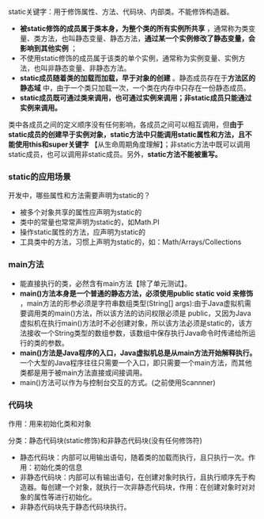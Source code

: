 static关键字：用于修饰属性、方法、代码块、内部类。不能修饰构造器。

* **被static修饰的成员属于类本身，为整个类的所有实例所共享** ，通常称为类变量、类方法，也叫静态变量、静态方法，**通过某一个实例修改了静态变量，会影响到其他实例** ；
* 不使用static修饰的成员属于该类的单个实例，通常称为实例变量、实例方法，也叫非静态变量、非静态方法。
* **static成员随着类的加载而加载，早于对象的创建** 。静态成员存在于**方法区的静态域** 中，由于一个类只加载一次，一个类在内存中只存在一份静态成员。
* **static成员既可通过类来调用，也可通过实例来调用；非static成员只能通过实例来调用。**

类中各成员之间的定义顺序没有任何影响，各成员之间可以相互调用，但**由于static成员的创建早于实例对象，static方法中只能调用static属性和方法，且不能使用this和super关键字** 【从生命周期角度理解】；非static方法中既可以调用static成员，也可以调用非static成员。另外，**static方法不能被重写。**

### static的应用场景

开发中，哪些属性和方法需要声明为static的？

* 被多个对象共享的属性应声明为static的
* 类中的常量也常常声明为static的，如Math.PI
* 操作static属性的方法，应声明为static的
* 工具类中的方法，习惯上声明为static的，如：Math/Arrays/Collections

### main方法

* 能直接执行的类，必然含有main方法【除了单元测试】。
* **main()方法本身是一个普通的静态方法，必须使用public static void 来修饰** ，main方法的形参必须是字符串数组类型(String[] args):由于Java虚拟机需要调用类的main()方法，所以该方法的访问权限必须是 public，又因为Java虚拟机在执行main()方法时不必创建对象，所以该方法必须是static的，该方法接收一个String类型的数组参数，该数组中保存执行Java命令时传递给所运行的类的参数。
* **main()方法是Java程序的入口，Java虚拟机总是从main方法开始解释执行。** 一个大型的Java程序往往只需要一个入口，即只需要一个main方法，而其他类都是用于被main方法直接或间接调用。
* main()方法可以作为与控制台交互的方式。(之前使用Scannner)

### 代码块

作用：用来初始化类和对象

分类：静态代码块(static修饰)和非静态代码块(没有任何修饰符)

* 静态代码块：内部可以用输出语句，随着类的加载而执行，且只执行一次。作用：初始化类的信息
* 非静态代码块：内部可以有输出语句，在创建对象时执行，且执行顺序先于构造器。每创建一个对象，就执行一次非静态代码块，作用：在创建对象时对对象的属性等进行初始化。
* 非静态代码块先于静态代码块执行。